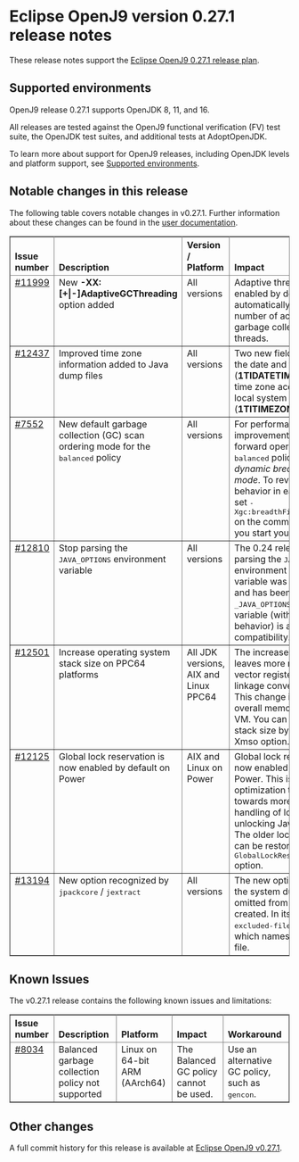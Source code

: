 <!--
* Copyright IBM Corp. and others 2021
*
* This program and the accompanying materials are made
* available under the terms of the Eclipse Public License 2.0
* which accompanies this distribution and is available at
* https://www.eclipse.org/legal/epl-2.0/ or the Apache
* License, Version 2.0 which accompanies this distribution and
* is available at https://www.apache.org/licenses/LICENSE-2.0.
*
* This Source Code may also be made available under the
* following Secondary Licenses when the conditions for such
* availability set forth in the Eclipse Public License, v. 2.0
* are satisfied: GNU General Public License, version 2 with
* the GNU Classpath Exception [1] and GNU General Public
* License, version 2 with the OpenJDK Assembly Exception [2].
*
* [1] https://www.gnu.org/software/classpath/license.html
* [2] https://openjdk.org/legal/assembly-exception.html
*
* SPDX-License-Identifier: EPL-2.0 OR Apache-2.0 OR GPL-2.0-only WITH Classpath-exception-2.0 OR GPL-2.0-only WITH OpenJDK-assembly-exception-1.0
-->

# Eclipse OpenJ9 version 0.27.1 release notes

These release notes support the [Eclipse OpenJ9 0.27.1 release plan](https://projects.eclipse.org/projects/technology.openj9/releases/0.27.1/plan).

## Supported environments

OpenJ9 release 0.27.1 supports OpenJDK 8, 11, and 16.

All releases are tested against the OpenJ9 functional verification (FV) test suite, the OpenJDK test suites, and additional tests at AdoptOpenJDK.

To learn more about support for OpenJ9 releases, including OpenJDK levels and platform support, see [Supported environments](https://eclipse.org/openj9/docs/openj9_support/index.html).

## Notable changes in this release

The following table covers notable changes in v0.27.1. Further information about these changes can be found in the [user documentation](https://www.eclipse.org/openj9/docs/version0.27/).

<table cellpadding="4" cellspacing="0" summary="" width="100%" rules="all" frame="border" border="1"><thead align="left">
<tr valign="bottom">
<th valign="bottom">Issue number</th>
<th valign="bottom">Description</th>
<th valign="bottom">Version / Platform</th>
<th valign="bottom">Impact</th>
</tr>
</thead>
<tbody>

<tr><td valign="top">
<a href="https://github.com/eclipse-openj9/openj9/issues/11999">#11999</a></td>
<td valign="top">New <strong>-XX:[+|-]AdaptiveGCThreading</strong> option added</td>
<td valign="top">All versions</td>
<td valign="top">Adaptive threading is enabled by default, which automatically tunes the number of active parallel garbage collection (GC) threads.</td>
</tr>

<tr><td valign="top">
<a href="https://github.com/eclipse-openj9/openj9/pull/12437">#12437</a></td>
<td valign="top">Improved time zone information added to Java dump files</td>
<td valign="top">All versions</td>
<td valign="top">Two new fields are included, the date and time in UTC (<strong>1TIDATETIMEUTC</strong>) and the time zone according to the local system (<strong>1TITIMEZONE</strong>).</td>
</tr>

<tr><td valign="top">
<a href="https://github.com/eclipse-openj9/openj9/issues/7552">#7552</a></td>
<td valign="top">New default garbage collection (GC) scan ordering mode for the <tt>balanced</tt> policy</td>
<td valign="top">All versions</td>
<td valign="top">For performance improvements, GC copy forward operations in the <tt>balanced</tt> policy now use <i>dynamic breadth first scan mode</i>. To revert to the behavior in earlier releases, set <tt>-Xgc:breadthFirstScanOrdering</tt> on the command line when you start your application.</td>
</tr>

<tr><td valign="top">
<a href="https://github.com/eclipse-openj9/openj9/pull/12810">#12810</a></td>
<td valign="top">Stop parsing the <tt>JAVA_OPTIONS</tt> environment variable</td>
<td valign="top">All versions</td>
<td valign="top">The 0.24 release started parsing the <tt>JAVA_OPTIONS</tt> environment variable. This variable was added in error and has been removed.
The <tt>_JAVA_OPTIONS</tt> environment variable (with different behavior) is added for compatibility.</td>
</tr>

<tr><td valign="top">
<a href="https://github.com/eclipse-openj9/openj9/pull/12501">#12501</a></td>
<td valign="top">Increase operating system stack size on PPC64 platforms</td>
<td valign="top">All JDK versions, AIX and Linux PPC64</td>
<td valign="top">The increased stack size leaves more room to store vector registers for internal linkage conventions. Note: This change increases the overall memory usage of the VM. You can change the stack size by using the -Xmso option.</td>
</tr>

<tr><td valign="top">
<a href="https://github.com/eclipse-openj9/openj9/issues/12125">#12125</a></td>
<td valign="top">Global lock reservation is now enabled by default on Power</td>
<td valign="top">AIX and Linux on Power</td>
<td valign="top">Global lock reservation is now enabled by default on Power. This is an optimization targeted towards more efficient handling of locking and unlocking Java&trade; objects. The older locking behavior can be restored via the <tt>-XX:-GlobalLockReservation</tt> option.</td>
</tr>

<tr><td valign="top">
<a href="https://github.com/eclipse-openj9/openj9/issues/13194">#13194</a></td>
<td valign="top">New option recognized by <tt>jpackcore</tt> / <tt>jextract</tt></td>
<td valign="top">All versions</td>
<td valign="top">The new option, <tt>-x</tt>, causes the system dump to be omitted from the archive created. In its place, the file <tt>excluded-files.txt</tt> is added which names the excluded file.</td>
</tr>

</tbody>
</table>

## Known Issues

The v0.27.1 release contains the following known issues and limitations:

<table cellpadding="4" cellspacing="0" summary="" width="100%" rules="all" frame="border" border="1">
<thead align="left">
<tr valign="bottom">
<th valign="bottom">Issue number</th>
<th valign="bottom">Description</th>
<th valign="bottom">Platform</th>
<th valign="bottom">Impact</th>
<th valign="bottom">Workaround</th>
</tr>
</thead>
<tbody>

<tr><td valign="top"><a href="https://github.com/eclipse-openj9/openj9/issues/8034">#8034</a></td>
<td valign="top">Balanced garbage collection policy not supported</td>
<td valign="top">Linux on 64-bit ARM (AArch64)</td>
<td valign="top">The Balanced GC policy cannot be used. </td>
<td valign="top">Use an alternative GC policy, such as <tt>gencon</tt>.</td>
</tr>

</tbody>
</table>

## Other changes

A full commit history for this release is available at [Eclipse OpenJ9 v0.27.1](https://github.com/eclipse-openj9/openj9/releases/tag/openj9-0.27.1).
